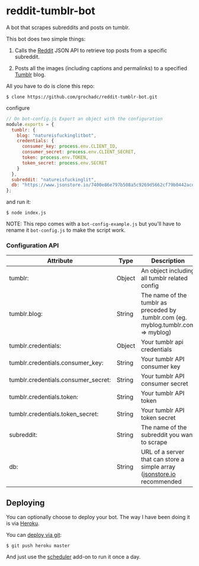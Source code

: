 # reddit-tumblr-bot

A bot that scrapes subreddits and posts on tumblr.

This bot does two simple things:

1. Calls the [Reddit](https://www.reddit.com/dev/api/) JSON API to retrieve top posts from a specific subreddit.

2. Posts all the images (including captions and permalinks) to a specified [Tumblr](https://www.tumblr.com/docs/en/api/v2) blog.

All you have to do is clone this repo:

```shell
$ clone https://github.com/grochadc/reddit-tumblr-bot.git
```

configure

```javascript
// On bot-config.js Export an object with the configuration
module.exports = {
  tumblr: {
    blog: "natureisfuckinglitbot",
    credentials: {
      consumer_key: process.env.CLIENT_ID,
      consumer_secret: process.env.CLIENT_SECRET,
      token: process.env.TOKEN,
      token_secret: process.env.SECRET
    }
  },
  subreddit: "natureisfuckinglit",
  db: "https://www.jsonstore.io/7400e86e797b508a5c9269d5662cf79b0442acd032f8f40cf4bd44faf1521ef8/posted/"
};

```

and run it:

```shell
$ node index.js
```

NOTE: This repo comes with a `bot-config-example.js` but you'll have to rename it `bot-config.js` to make the script work.

### Configuration API

| Attribute                           | Type   | Description                                                                         |
| ----------------------------------- | ------ | ----------------------------------------------------------------------------------- |
| tumblr:                             | Object | An object including all tumblr related config                                       |
| tumblr.blog:                        | String | The name of the tumblr as preceded by .tumblr.com (eg. myblog.tumblr.com => myblog) |
| tumblr.credentials:                 | Object | Your tumblr api credentials                                                         |
| tumblr.credentials.consumer_key:    | String | Your tumblr API consumer key                                                        |
| tumblr.credentials.consumer_secret: | String | Your tumblr API consumer secret                                                     |
| tumblr.credentials.token:           | String | Your tumblr API token                                                               |
| tumblr.credentials.token_secret:    | String | Your tumblr API token secret                                                        |
| subreddit:                          | String | The name of the subreddit you want to scrape                                        |
| db:                                 | String | URL of a server that can store a simple array ([jsonstore.io]() recommended         |



## Deploying

You can optionally choose to deploy your bot. The way I have been doing it is via [Heroku](heroku.com).

You can [deploy via git](https://devcenter.heroku.com/articles/git):

```shell
$ git push heroku master
```

And just use the [scheduler](https://devcenter.heroku.com/articles/scheduler) add-on to run it once a day.
